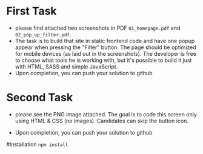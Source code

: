 # First Task
 - please find attached two screenshots in PDF  `01_homepage.pdf` and `02_pop_up_filter.pdf`. 
 - The task is to build that site in static frontend code and have one popup appear when pressing the "Filter" button. The page should be optimized for mobile devices (as laid out in the screenshots). The developer is free to choose what tools he is working with, but it's possible to build it just with HTML, SASS and simple JavaScript.
 - Upon completion, you can push your solution to github
 
 # Second Task
 
 - please see the PNG image attached. The goal is to code this screen only using HTML & CSS (no images). Candidates can skip the button icon.
 
  - Upon completion, you can push your solution to github
  
  
  #Installation
  `npm install`

